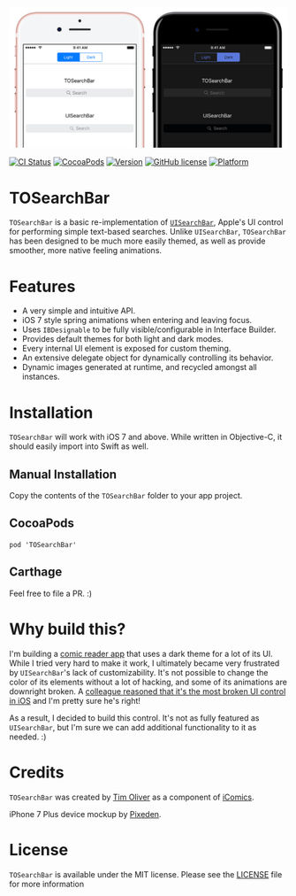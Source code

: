 ![TOSearchBar](screenshot.jpg)

[![CI Status](http://img.shields.io/travis/TimOliver/TOSearchBar.svg?style=flat)](http://api.travis-ci.org/TimOliver/TOSearchBar.svg)
[![CocoaPods](https://img.shields.io/cocoapods/dt/TOSearchBar.svg?maxAge=3600)](https://cocoapods.org/pods/TOSearchBar)
[![Version](https://img.shields.io/cocoapods/v/TOSearchBar.svg?style=flat)](http://cocoadocs.org/docsets/TOSearchBar)
[![GitHub license](https://img.shields.io/badge/license-MIT-blue.svg)](https://raw.githubusercontent.com/TimOliver/TOSearchBar/master/LICENSE)
[![Platform](https://img.shields.io/cocoapods/p/TOSearchBar.svg?style=flat)](http://cocoadocs.org/docsets/TOSearchBar)

# TOSearchBar

`TOSearchBar` is a basic re-implementation of [`UISearchBar`](https://developer.apple.com/reference/uikit/uisearchbar), Apple's UI control for performing simple text-based searches. Unlike `UISearchBar`, `TOSearchBar` has been designed to be much more easily themed, as well as provide smoother, more native feeling animations.

# Features

* A very simple and intuitive API.
* iOS 7 style spring animations when entering and leaving focus.
* Uses `IBDesignable` to be fully visible/configurable in Interface Builder.
* Provides default themes for both light and dark modes.
* Every internal UI element is exposed for custom theming.
* An extensive delegate object for dynamically controlling its behavior.
* Dynamic images generated at runtime, and recycled amongst all instances.

# Installation

`TOSearchBar` will work with iOS 7 and above. While written in Objective-C, it should easily import into Swift as well.

## Manual Installation

Copy the contents of the `TOSearchBar` folder to your app project.

## CocoaPods

```
pod 'TOSearchBar'
```

## Carthage

Feel free to file a PR. :)

# Why build this?

I'm building a [comic reader app](http://icomics.co) that uses a dark theme for a lot of its UI. While I tried very hard to make it work, I ultimately became very frustrated by `UISearchBar`'s lack of customizability. It's not possible to change the color of its elements without a lot of hacking, and some of its animations are downright broken. A [colleague reasoned that it's the most broken UI control in iOS](https://twitter.com/icanzilb/status/785411489712726016) and I'm pretty sure he's right!

As a result, I decided to build this control. It's not as fully featured as `UISearchBar`, but I'm sure we can add additional functionality to it as needed. :)

# Credits

`TOSearchBar` was created by [Tim Oliver](http://twitter.com/TimOliverAU) as a component of [iComics](http://icomics.co).

iPhone 7 Plus device mockup by [Pixeden](http://www.pixeden.com).

# License

`TOSearchBar` is available under the MIT license. Please see the [LICENSE](LICENSE) file for more information
